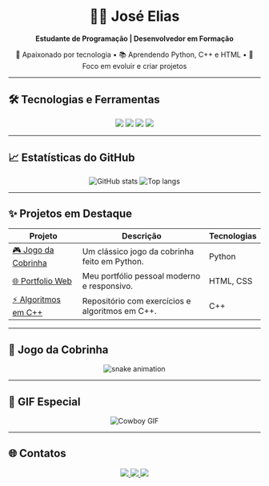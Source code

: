 <h1 align="center">👨‍💻 José Elias</h1>
<p align="center">
  <strong>Estudante de Programação | Desenvolvedor em Formação</strong>
</p>

<p align="center">
  🚀 Apaixonado por tecnologia • 📚 Aprendendo Python, C++ e HTML • 🎯 Foco em evoluir e criar projetos
</p>

---

## 🛠️ Tecnologias e Ferramentas
<p align="center">
  <img src="https://img.shields.io/badge/Python-3776AB?style=for-the-badge&logo=python&logoColor=white"/>
  <img src="https://img.shields.io/badge/C++-00599C?style=for-the-badge&logo=cplusplus&logoColor=white"/>
  <img src="https://img.shields.io/badge/HTML5-E34F26?style=for-the-badge&logo=html5&logoColor=white"/>
  <img src="https://img.shields.io/badge/Git-F05032?style=for-the-badge&logo=git&logoColor=white"/>
</p>

---

## 📈 Estatísticas do GitHub
<p align="center">
  <img src="https://github-readme-stats.vercel.app/api?username=joseelias&show_icons=true&theme=tokyonight" alt="GitHub stats"/>
  <img src="https://github-readme-stats.vercel.app/api/top-langs/?username=joseelias&layout=compact&theme=tokyonight" alt="Top langs"/>
</p>

---

## ✨ Projetos em Destaque
| Projeto | Descrição | Tecnologias |
|---------|-----------|-------------|
| [🎮 Jogo da Cobrinha](https://github.com/joseelias/snake-game) | Um clássico jogo da cobrinha feito em Python. | Python |
| [🌐 Portfolio Web](https://github.com/joseelias/portfolio) | Meu portfólio pessoal moderno e responsivo. | HTML, CSS |
| [⚡ Algoritmos em C++](https://github.com/joseelias/algorithms) | Repositório com exercícios e algoritmos em C++. | C++ |

---

## 🐍 Jogo da Cobrinha
<p align="center">
  <img src="https://github.com/joseelias/joseelias/blob/output/snake.svg" alt="snake animation"/>
</p>

---

## 🤠 GIF Especial
<p align="center">
  <img src="assets/cowboy.gif" alt="Cowboy GIF"/>
</p>

---

## 🌐 Contatos
<p align="center">
  <a href="https://www.linkedin.com/in/josé-elias-bb4b1528b">
    <img src="https://img.shields.io/badge/LinkedIn-0077B5?style=for-the-badge&logo=linkedin&logoColor=white"/>
  </a>
  <a href="mailto:joseeliasdeoliveiralopes@gmail.com">
    <img src="https://img.shields.io/badge/Gmail-D14836?style=for-the-badge&logo=gmail&logoColor=white"/>
  </a>
  <a href="https://www.instagram.com/elih_00777?igsh=MWQybXE2eXFkdXZibw==">
    <img src="https://img.shields.io/badge/Instagram-E4405F?style=for-the-badge&logo=instagram&logoColor=white"/>
  </a>
</p>
